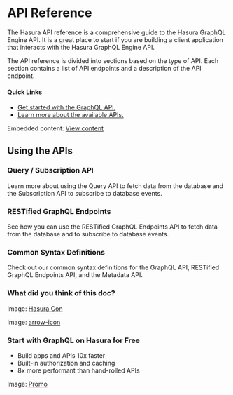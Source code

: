 # API Reference

The Hasura API reference is a comprehensive guide to the Hasura GraphQL Engine API. It is a great place to start if you are building a client application that interacts with the Hasura GraphQL Engine API.

The API reference is divided into sections based on the type of API. Each section contains a list of API endpoints and a description of the API endpoint.

#### Quick Links

- [ Get started with the GraphQL API. ](https://hasura.io/docs/latest/api-reference/graphql-api/index/)
- [ Learn more about the available APIs. ](https://hasura.io/docs/latest/api-reference/general-info/)


Embedded content: [ View content ](https://www.youtube.com/embed/3RSprDf-Ckc?enablejsapi=1&origin=https://hasura.io)

## Using the APIs​

### Query / Subscription API

Learn more about using the Query API to fetch data from the database and the Subscription API to subscribe to database events.

### RESTified GraphQL Endpoints

See how you can use the RESTified GraphQL Endpoints API to fetch data from the database and to subscribe to database events.

### Common Syntax Definitions

Check out our common syntax definitions for the GraphQL API, RESTified GraphQL Endpoints API, and the Metadata API.

### What did you think of this doc?

Image: [ Hasura Con ](https://res.cloudinary.com/dh8fp23nd/image/upload/v1686154570/hasura-con-2023/has-con-light-date_r2a2ud.png)

Image: [ arrow-icon ](https://res.cloudinary.com/dh8fp23nd/image/upload/v1683723549/main-web/chevron-right_ldbi7d.png)

### Start with GraphQL on Hasura for Free

- Build apps and APIs 10x faster
- Built-in authorization and caching
- 8x more performant than hand-rolled APIs


Image: [ Promo ](https://hasura.io/docs/assets/images/hasura-free-ff60e409244e0ea12b5a3045d1a9096b.png)